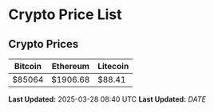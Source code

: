 # Crypto Price List

## Crypto Prices
| Bitcoin | Ethereum | Litecoin |
| ------- | -------- | -------- |
| $85064 | $1906.68 | $88.41 |
**Last Updated:** 2025-03-28 08:40 UTC
**Last Updated:** $DATE$
